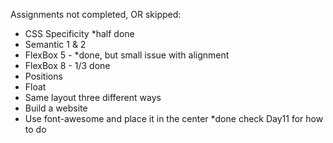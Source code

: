 Assignments not completed, OR skipped:

* CSS Specificity *half done
* Semantic 1 & 2
* FlexBox 5 - *done, but small issue with alignment 
* FlexBox 8 - 1/3 done
* Positions
* Float
* Same layout three different ways
* Build a website
* Use font-awesome and place it in the center *done check Day11 for how to do
